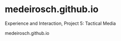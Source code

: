 # medeirosch.github.io
Experience and Interaction, Project 5: Tactical Media 

medeirosch.github.io
